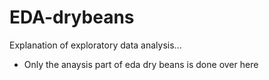 # EDA-drybeans
Explanation of exploratory data analysis...
- Only the anaysis part of eda dry beans is done over here
